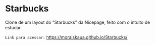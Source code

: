 # Starbucks
Clone de um layout do "Starbucks" da Nicepage, feito com o intuito de estudar.

`Link para acessar:` https://moraiskaua.github.io/Starbucks/
